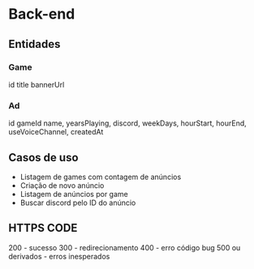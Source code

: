 # Back-end

## Entidades

### Game

id
title
bannerUrl

### Ad
id
gameId
name,
yearsPlaying,
discord,
weekDays,
hourStart,
hourEnd,
useVoiceChannel,
createdAt

## Casos de uso

- Listagem de games com contagem de anúncios
- Criação de novo anúncio
- Listagem de anúncios por game
- Buscar discord pelo ID do anúncio


## HTTPS CODE

200 - sucesso
300 - redirecionamento
400 - erro código bug
500 ou derivados - erros inesperados